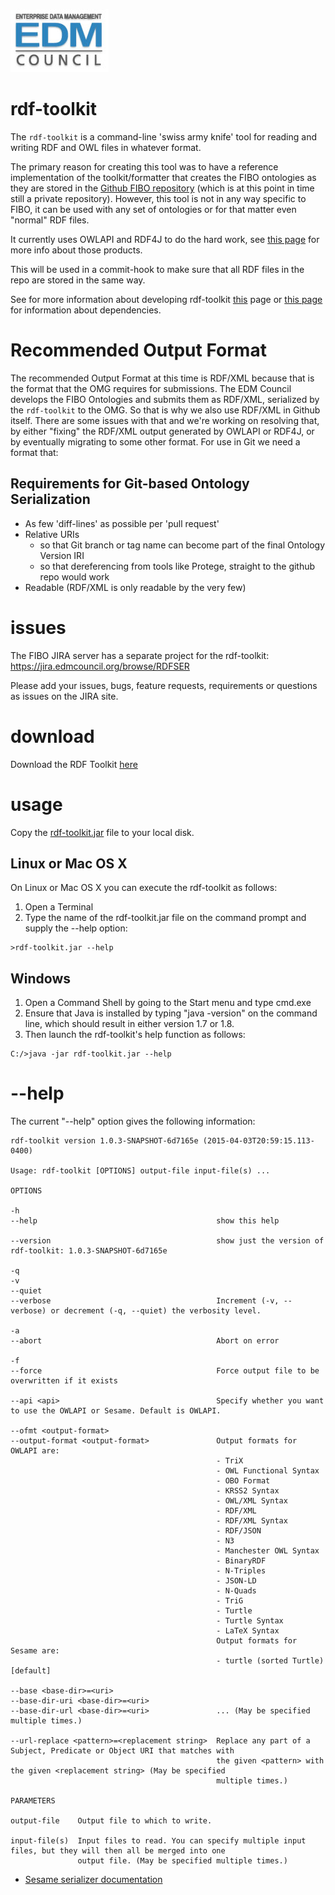 ![EDM Council Logo](etc/image/edmc-logo.jpg)

# rdf-toolkit

The `rdf-toolkit` is a command-line 'swiss army knife' tool for reading and writing RDF and OWL files in whatever format.

The primary reason for creating this tool was to have a reference implementation of the toolkit/formatter that 
creates the FIBO ontologies as they are stored in the [Github FIBO repository](https://github.com/edmcouncil/fibo) 
(which is at this point in time still a private repository). However, this tool is not in any way specific to FIBO, 
it can be used with any set of ontologies or for that matter even "normal" RDF files.

It currently uses OWLAPI and RDF4J to do the hard work, see [this page](docs/dependencies.md) for more info about those products.

This will be used in a commit-hook to make sure that all RDF files in the repo are stored in the same way.

See for more information about developing rdf-toolkit [this](docs/develop.md) page or [this page](docs/dependencies.md) for information about dependencies.

# Recommended Output Format

The recommended Output Format at this time is RDF/XML because that is the format that the OMG requires for submissions. 
The EDM Council develops the FIBO Ontologies and submits them as RDF/XML, serialized by the `rdf-toolkit` to the OMG. 
So that is why we also use RDF/XML in Github itself. There are some issues with that and we're working on resolving that, 
by either "fixing" the RDF/XML output generated by OWLAPI or RDF4J, or by eventually migrating to some other format. 
For use in Git we need a format that:

## Requirements for Git-based Ontology Serialization

- As few 'diff-lines' as possible per 'pull request'
- Relative URIs
  - so that Git branch or tag name can become part of the final Ontology Version IRI
  - so that dereferencing from tools like Protege, straight to the github repo would work
- Readable (RDF/XML is only readable by the very few)

# issues

The FIBO JIRA server has a separate project for the rdf-toolkit: https://jira.edmcouncil.org/browse/RDFSER

Please add your issues, bugs, feature requests, requirements or questions as issues on the JIRA site.

# download

Download the RDF Toolkit [here](https://jenkins.edmcouncil.org/job/rdf-toolkit-build/lastSuccessfulBuild/artifact/target/scala-2.11/rdf-toolkit.jar)

# usage

Copy the [rdf-toolkit.jar](https://jenkins.edmcouncil.org/job/rdf-toolkit-build/lastSuccessfulBuild/artifact/target/scala-2.11/rdf-toolkit.jar) file to your local disk.

## Linux or Mac OS X

On Linux or Mac OS X you can execute the rdf-toolkit
as follows:

1. Open a Terminal
2. Type the name of the rdf-toolkit.jar file on the command prompt and supply the --help option:
```
>rdf-toolkit.jar --help
```

## Windows

1. Open a Command Shell by going to the Start menu and type cmd.exe
2. Ensure that Java is installed by typing "java -version" on the command line, which should result in
   either version 1.7 or 1.8.
3. Then launch the rdf-toolkit's help function as follows:
```
C:/>java -jar rdf-toolkit.jar --help
```

# --help

The current "--help" option gives the following information:

```
rdf-toolkit version 1.0.3-SNAPSHOT-6d7165e (2015-04-03T20:59:15.113-0400)

Usage: rdf-toolkit [OPTIONS] output-file input-file(s) ...

OPTIONS

-h
--help                                        show this help

--version                                     show just the version of rdf-toolkit: 1.0.3-SNAPSHOT-6d7165e

-q
-v
--quiet
--verbose                                     Increment (-v, --verbose) or decrement (-q, --quiet) the verbosity level.

-a
--abort                                       Abort on error

-f
--force                                       Force output file to be overwritten if it exists

--api <api>                                   Specify whether you want to use the OWLAPI or Sesame. Default is OWLAPI.

--ofmt <output-format>
--output-format <output-format>               Output formats for OWLAPI are:
                                              - TriX
                                              - OWL Functional Syntax
                                              - OBO Format
                                              - KRSS2 Syntax
                                              - OWL/XML Syntax
                                              - RDF/XML
                                              - RDF/XML Syntax
                                              - RDF/JSON
                                              - N3
                                              - Manchester OWL Syntax
                                              - BinaryRDF
                                              - N-Triples
                                              - JSON-LD
                                              - N-Quads
                                              - TriG
                                              - Turtle
                                              - Turtle Syntax
                                              - LaTeX Syntax
                                              Output formats for Sesame are:
                                              - turtle (sorted Turtle) [default]

--base <base-dir>=<uri>
--base-dir-uri <base-dir>=<uri>
--base-dir-url <base-dir>=<uri>               ... (May be specified multiple times.)

--url-replace <pattern>=<replacement string>  Replace any part of a Subject, Predicate or Object URI that matches with
                                              the given <pattern> with the given <replacement string> (May be specified
                                              multiple times.)

PARAMETERS

output-file    Output file to which to write.

input-file(s)  Input files to read. You can specify multiple input files, but they will then all be merged into one
               output file. (May be specified multiple times.)
```

* [Sesame serializer documentation](docs/SesameRdfFormatter.md)
